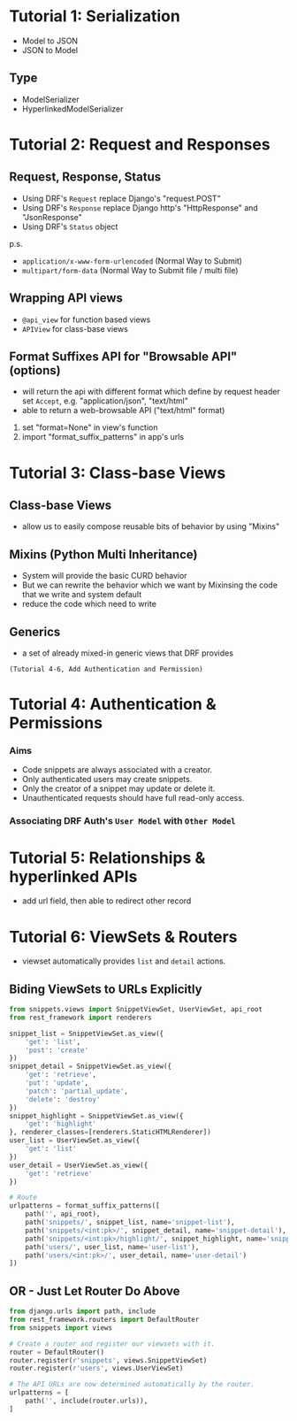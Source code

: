 # Tutorial 1: Serialization
- Model to JSON
- JSON to Model

## Type
- ModelSerializer
- HyperlinkedModelSerializer

# Tutorial 2: Request and Responses
## Request, Response, Status
- Using DRF's `Request` replace Django's "request.POST"
- Using DRF's `Response` replace Django http's "HttpResponse" and "JsonResponse"
- Using DRF's `Status` object

p.s.
- `application/x-www-form-urlencoded` (Normal Way to Submit)
- `multipart/form-data` (Normal Way to Submit file / multi file)
## Wrapping API views
- `@api_view` for function based views
- `APIView` for class-base views

## Format Suffixes API for "Browsable API" (options)
- will return the api with different format which define by request header set `Accept`, e.g. "application/json", "text/html"
- able to return a web-browsable API ("text/html" format)
1. set "format=None" in view's function
2. import "format_suffix_patterns" in app's urls

# Tutorial 3: Class-base Views
## Class-base Views
- allow us to easily compose reusable bits of behavior by using "Mixins"

## Mixins (Python Multi Inheritance)
- System will provide the basic CURD behavior
- But we can rewrite the behavior which we want by Mixinsing the code that we write and system default
- reduce the code which need to write

## Generics
- a set of already mixed-in generic views that DRF provides

`(Tutorial 4-6, Add Authentication and Permission)`

# Tutorial 4: Authentication & Permissions
### Aims
- Code snippets are always associated with a creator.
- Only authenticated users may create snippets.
- Only the creator of a snippet may update or delete it.
- Unauthenticated requests should have full read-only access.

### Associating DRF Auth's `User Model` with `Other Model`



# Tutorial 5: Relationships & hyperlinked APIs
- add url field, then able to redirect other record


# Tutorial 6: ViewSets & Routers
- viewset automatically provides `list` and `detail` actions.

## Biding ViewSets to URLs Explicitly
```python
from snippets.views import SnippetViewSet, UserViewSet, api_root
from rest_framework import renderers

snippet_list = SnippetViewSet.as_view({
    'get': 'list',
    'post': 'create'
})
snippet_detail = SnippetViewSet.as_view({
    'get': 'retrieve',
    'put': 'update',
    'patch': 'partial_update',
    'delete': 'destroy'
})
snippet_highlight = SnippetViewSet.as_view({
    'get': 'highlight'
}, renderer_classes=[renderers.StaticHTMLRenderer])
user_list = UserViewSet.as_view({
    'get': 'list'
})
user_detail = UserViewSet.as_view({
    'get': 'retrieve'
})

# Route
urlpatterns = format_suffix_patterns([
    path('', api_root),
    path('snippets/', snippet_list, name='snippet-list'),
    path('snippets/<int:pk>/', snippet_detail, name='snippet-detail'),
    path('snippets/<int:pk>/highlight/', snippet_highlight, name='snippet-highlight'),
    path('users/', user_list, name='user-list'),
    path('users/<int:pk>/', user_detail, name='user-detail')
])
```

## OR - Just Let Router Do Above
```python
from django.urls import path, include
from rest_framework.routers import DefaultRouter
from snippets import views

# Create a router and register our viewsets with it.
router = DefaultRouter()
router.register(r'snippets', views.SnippetViewSet)
router.register(r'users', views.UserViewSet)

# The API URLs are now determined automatically by the router.
urlpatterns = [
    path('', include(router.urls)),
]
```